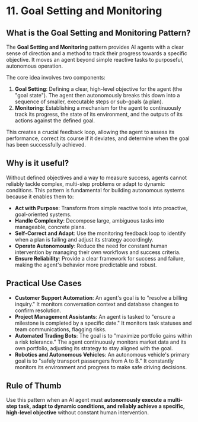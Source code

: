 # 11. Goal Setting and Monitoring

## What is the Goal Setting and Monitoring Pattern?

The **Goal Setting and Monitoring** pattern provides AI agents with a clear sense of direction and a method to track their progress towards a specific objective. It moves an agent beyond simple reactive tasks to purposeful, autonomous operation.

The core idea involves two components:
1.  **Goal Setting**: Defining a clear, high-level objective for the agent (the "goal state"). The agent then autonomously breaks this down into a sequence of smaller, executable steps or sub-goals (a plan).
2.  **Monitoring**: Establishing a mechanism for the agent to continuously track its progress, the state of its environment, and the outputs of its actions against the defined goal.

This creates a crucial feedback loop, allowing the agent to assess its performance, correct its course if it deviates, and determine when the goal has been successfully achieved.

## Why is it useful?

Without defined objectives and a way to measure success, agents cannot reliably tackle complex, multi-step problems or adapt to dynamic conditions. This pattern is fundamental for building autonomous systems because it enables them to:

-   **Act with Purpose**: Transform from simple reactive tools into proactive, goal-oriented systems.
-   **Handle Complexity**: Decompose large, ambiguous tasks into manageable, concrete plans.
-   **Self-Correct and Adapt**: Use the monitoring feedback loop to identify when a plan is failing and adjust its strategy accordingly.
-   **Operate Autonomously**: Reduce the need for constant human intervention by managing their own workflows and success criteria.
-   **Ensure Reliability**: Provide a clear framework for success and failure, making the agent's behavior more predictable and robust.

## Practical Use Cases

-   **Customer Support Automation**: An agent's goal is to "resolve a billing inquiry." It monitors conversation context and database changes to confirm resolution.
-   **Project Management Assistants**: An agent is tasked to "ensure a milestone is completed by a specific date." It monitors task statuses and team communications, flagging risks.
-   **Automated Trading Bots**: The goal is to "maximize portfolio gains within a risk tolerance." The agent continuously monitors market data and its own portfolio, adjusting its strategy to stay aligned with the goal.
-   **Robotics and Autonomous Vehicles**: An autonomous vehicle's primary goal is to "safely transport passengers from A to B." It constantly monitors its environment and progress to make safe driving decisions.

## Rule of Thumb

Use this pattern when an AI agent must **autonomously execute a multi-step task, adapt to dynamic conditions, and reliably achieve a specific, high-level objective** without constant human intervention.
